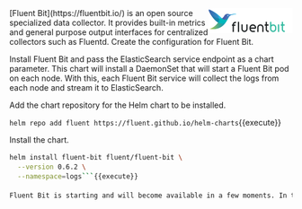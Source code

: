 <img align="right" src="./assets/fluentbit.png" width="150">
[Fluent Bit](https://fluentbit.io/) is an open source specialized data collector. It provides built-in metrics and general purpose output interfaces for centralized collectors such as Fluentd.
Create the configuration for Fluent Bit.

Install Fluent Bit and pass the ElasticSearch service endpoint as a chart parameter. This chart will install a DaemonSet that will start a Fluent Bit pod on each node. With this, each Fluent Bit service will collect the logs from each node and stream it to ElasticSearch.

Add the chart repository for the Helm chart to be installed.

`helm repo add fluent https://fluent.github.io/helm-charts`{{execute}}

Install the chart.
 
```bash
helm install fluent-bit fluent/fluent-bit \
  --version 0.6.2 \
  --namespace=logs```{{execute}}

Fluent Bit is starting and will become available in a few moments. In the meantime, continue to the next installation step.
